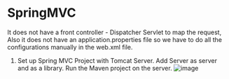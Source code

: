 # SpringMVC
 It does not have a front controller - Dispatcher Servlet to map the request, Also it does not have an application.properties file so we have to do all the configurations manually in the web.xml file.

1) Set up Spring MVC Project with Tomcat Server. Add Server as server and as a library. Run the Maven project on the server.
   ![image](https://github.com/pranjalisingh1201/SpringMVC/assets/75729195/4fe76343-46da-4346-a5bd-4fb802f33ba5)
